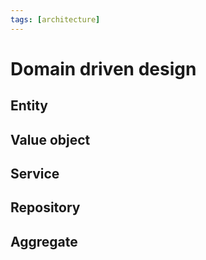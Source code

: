 ```yaml
---
tags: [architecture]
---
```


# Domain driven design

## Entity

## Value object

## Service

## Repository

## Aggregate

<!--
- https://habr.com/ru/company/oleg-bunin/blog/551428/
-->
